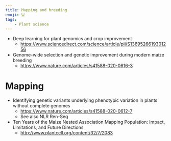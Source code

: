 ```yaml
---
title: Mapping and breeding
emoji: 💻
tags:
    - Plant science
---
```


* Deep learning for plant genomics and crop improvement
    - https://www.sciencedirect.com/science/article/pii/S1369526619301256
* Genome-wide selection and genetic improvement during modern maize breeding
    - https://www.nature.com/articles/s41588-020-0616-3


# Mapping
* Identifying genetic variants underlying phenotypic variation in plants without complete genomes
    - https://www.nature.com/articles/s41588-020-0612-7
    - See also NLR Ren-Seq
* Ten Years of the Maize Nested Association Mapping Population: Impact, Limitations, and Future Directions
    - http://www.plantcell.org/content/32/7/2083
